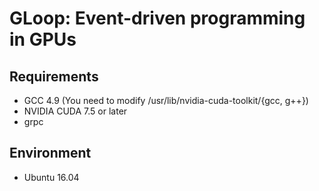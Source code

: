# GLoop: Event-driven programming in GPUs

## Requirements

- GCC 4.9 (You need to modify /usr/lib/nvidia-cuda-toolkit/{gcc, g++})
- NVIDIA CUDA 7.5 or later
- grpc

## Environment

- Ubuntu 16.04
